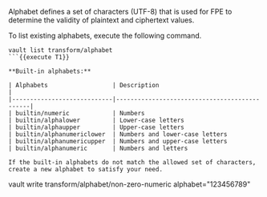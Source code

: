 Alphabet defines a set of characters (UTF-8) that is used for FPE to determine the validity of plaintext and ciphertext values.

To list existing alphabets, execute the following command.

```
vault list transform/alphabet
```{{execute T1}}

**Built-in alphabets:**

| Alphabets                  | Description                                  |
|----------------------------|----------------------------------------------|
| builtin/numeric            | Numbers
| builtin/alphalower         | Lower-case letters
| builtin/alphaupper         | Upper-case letters
| builtin/alphanumericlower  | Numbers and lower-case letters
| builtin/alphanumericupper  | Numbers and upper-case letters
| builtin/alphanumeric       | Numbers and letters

If the built-in alphabets do not match the allowed set of characters, create a new alphabet to satisfy your need.

```
vault write transform/alphabet/non-zero-numeric alphabet="123456789"
```{{execute T1}}
